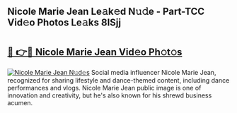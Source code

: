 ## Nicole Marie Jean Le𝚊k𝚎d N𝚞𝚍e - Part-TCC Vid𝚎o Photos Le𝚊ks 8ISjj

# <h2><a href="http://fbf87fy.evod.top/?m=Nicole+Marie+Jean">🔗 👉🔴 Nicole Marie Jean Vid𝚎o Ph𝚘t𝚘s</a></h2>

[![Nicole Marie Jean N𝚞d𝚎s](https://i.imgur.com/8V9OHl7.gif)](http://fbf87fy.evod.top/?m=Nicole+Marie+Jean)
Social media influencer Nicole Marie Jean, recognized for sharing lifestyle and dance-themed content, including dance performances and vlogs. Nicole Marie Jean public image is one of innovation and creativity, but he's also known for his shrewd business acumen. 
